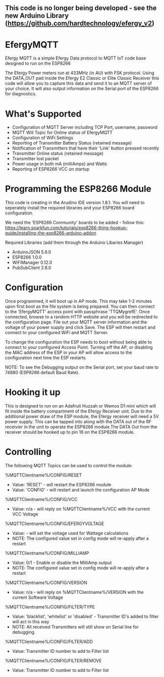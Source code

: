 This code is no longer being developed - see the new Arduino Library (https://github.com/hardtechnology/efergy_v2)
-----

# EfergyMQTT
Efergy MQTT is a simple Efergy Data protocol to MQTT IoT code base designed to run on the ESP8266

The Efergy Power meters run at 433MHz (in AU) with FSK protocol. Using the DATA_OUT pad inside the Efergy E2 Classic or Elite Classic Receiver this code will allow you to capture this data and send it to an MQTT server of your choice. It will also output information on the Serial port of the ESP8266 for diagnostics.


# What's Supported
* Configuration of MQTT Server including TCP Port, username, password
* MQTT Will Topic for Online status of EfergyMQTT
* Configuration of WiFi Settings
* Reporting of Transmitter Battery Status (retained message)
* Notification of Transmitters that have their 'Link' button pressed recently
* Transmitter Online status (retained message)
* Transmitter lost packet
* Power usage in both mA (milliAmps) and Watts
* Reporting of ESP8266 VCC on startup


# Programming the ESP8266 Module
This code is creating in the Arudino IDE version 1.8.1. You will need to seperately install the required libraries and your ESP8266 board configuration.

We need the 'ESP8266 Community' boards to be added - follow this: https://learn.sparkfun.com/tutorials/esp8266-thing-hookup-guide/installing-the-esp8266-arduino-addon

Required Libraries (add them through the Arduino Libaries Manager)
* ArduinoJSON 5.8.0
* ESP8266 1.0.0
* WiFiManager 0.12.0
* PubSubClient 2.6.0

# Configuration
Once programmed, it will boot up in AP mode. This may take 1-2 minutes upon first boot as the file system is being prepared. You can then connect to the 'EfergyMQTT' access point with passphrase 'TTQMygrefE'. Once connected, browse to a random HTTP website and you will be redirected to the configuration page. File out your MQTT server information and the voltage of your power supply and click Save. The ESP will then restart and connect to your configured WiFi and MQTT Server.

To change the configuration the ESP needs to boot without being able to connect to your configured Access Point. Turning off the AP, or disabling the MAC address of the ESP in your AP will allow access to the configuration next time the ESP restarts.

NOTE: To see the Debugging output on the Serial port, set your baud rate to 74880 (ESP8266 default Baud Rate).


# Hooking it up
This is designed to run on an Adafruit Huzzah or Wemos D1 mini which will fit inside the battery compartment of the Efergy Receiver unit. Due to the additional power draw of the ESP module, the Efergy receiver will need a 5V power supply. This can be tapped into along with the DATA out of the RF receivier in the unit to operate the ESP8266 module.The DATA Out from the receiver should be hooked up to pin 16 on the ESP8266 module.

# Controlling
The following MQTT Topics can be used to control the module:

%MQTTClientname%/CONFIG/RESET
* Value: 'RESET' - will restart the ESP8266 module
* Value: 'CONFIG' - will restart and launch the configuration AP Mode

%MQTTClientname%/CONFIG/VCC
* Value: n/a - will reply on %MQTTClientname%/VCC with the current VCC Voltage

%MQTTClientname%/CONFIG/EFERGYVOLTAGE
* Value: <volts> - will set the voltage used for Wattage calculations
* NOTE: The configured value set in config mode will re-apply after a restart

%MQTTClientname%/CONFIG/MILLIAMP
* Value: 0/1 - Enable or disable the MilliAmp output
* NOTE: The configured value set in config mode will re-apply after a restart

%MQTTClientname%/CONFIG/VERSION
* Value: n/a - will reply on %MQTTClientname%/VERSION with the current Software Voltage

%MQTTClientname%/CONFIG/FILTER/TYPE
* Value: 'blacklist', 'whitelist' or 'disabled' - Transmitter ID's added to filter will act in this way
* NOTE: All received Transmitters will still show on Serial line for debugging.

%MQTTClientname%/CONFIG/FILTER/ADD
* Value: Transmitter ID number to add to Filter list

%MQTTClientname%/CONFIG/FILTER/REMOVE
* Value: Transmitter ID number to add to Filter list
